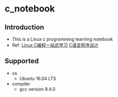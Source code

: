 # c_notebook

## Introduction
- This is a Linux c programming learning notebook
- Ref: 
[Linux C编程一站式学习](https://linux-c-learning-all-in-one.readthedocs.io/zh_CN/latest/index.html)
[C语言程序设计](https://book.douban.com/subject/1139336/)

## Supported
- os
	- Ubuntu 16.04 LTS
- compiler
	- gcc version 9.4.0
